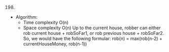 198.

- Algorithm:
  - Time complexity O(n)
  - Space complexity O(n)
    Up to the current house, robber can either rob current house + robSoFar1, or rob previous house + robSoFar2. So, we would have the following formular:
    rob(n) = max(rob(n-2) + currentHouseMoney, rob(n-1))

